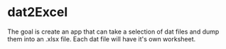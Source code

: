 # dat2Excel

The goal is create an app that can take a selection of dat files and dump them into an .xlsx file. Each dat file will have it's own worksheet.
